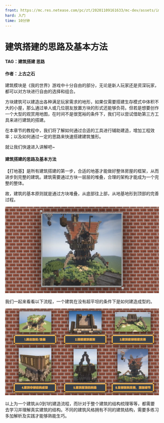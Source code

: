 ```yaml
---
front: https://mc.res.netease.com/pc/zt/20201109161633/mc-dev/assets/img/1_2.5ba9cda9.png
hard: 入门
time: 10分钟
---
```


# 建筑搭建的思路及基本方法



#### TAG：建筑搭建 思路

#### 作者：上古之石



建筑模块是《我的世界》游戏中十分自由的部分，无论是新人玩家还是资深玩家，都可以对方块进行自由的选择和组合。

方块建筑可以建造出各种满足玩家需求的地形，如果仅需要搭建生存模式中体积不大的小屋，那么通过单人或几位朋友放置方块的形式还能够负荷。但若是想要创作一个大型的观赏用地图，在时间不是很宽裕的条件下，我们可以尝试借助第三方工具来进行建筑的搭建。

在本章节的教程中，我们将了解如何通过合适的工具进行辅助建造，增加工程效率；以及如何通过一定的思路来快速搭建建筑雏形。

就让我们快速进入讲解吧~



#### 建筑搭建的思路及基本方法



【打地基】是所有建筑搭建的第一步，合适的地基才能做好整体房屋的框架，从而进步到完整的建筑。建筑需要通过方块一层层的堆叠，合理的架构才能成为一个完整的整体。

故，建筑的基本原则就是通过方块堆叠，从底部往上部，从地基地形到顶部的完善过程。

![](./images/1_1.png)



我们一起来看看以下流程，一个建筑在没有超平坦的条件下是如何建造成型的。



![](./images/1_2.png)



以上为一个建筑从0到1的建造流程，而针对于整个建筑的结构梳理等等，都需要去学习并理解真实建筑的结构。不同的建筑风格拥有不同的建筑结构，需要多练习多加解析及实践才能够熟能生巧。